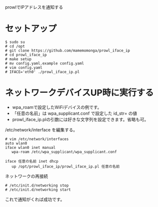 prowlでIPアドレスを通知する

# セットアップ

	$ sudo su
	# cd /opt
	# git clone https://github.com/mamemomonga/prowl_iface_ip
	# cd prowl_iface_ip
	# make setup
	# mv config.yaml.example config.yaml
	# vim config.yaml
	# IFACE='eth0' ./prowl_iface_ip.pl

# ネットワークデバイスUP時に実行する

* wpa\_roamで設定したWiFiデバイスの例です。
* 「任意の名前」は wpa\_supplicant.conf で設定した id\_str= の値
* prowl\_iface\_ip.plの引数には好きな文字列を設定できます。省略も可。

/etc/network/interface を編集する。

	# vim /etc/network/interfaces
	auto wlan0
	iface wlan0 inet manual
	   wpa-roam /etc/wpa_supplicant/wpa_supplicant.conf

	iface 任意の名前 inet dhcp
	   up /opt/prowl_iface_ip/prowl_iface_ip.pl 任意の名前

ネットワークの再接続

	# /etc/init.d/networking stop
	# /etc/init.d/networking start

これで通知がくれば成功です。
